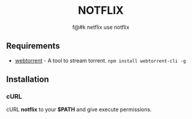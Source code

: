 <h1 align="center">NOTFLIX</h1>
<p align="center">f@#k netflix use notflix</p>

## Requirements

* [webtorrent](https://webtorrent.io/) - A tool to stream torrent. `npm install webtorrent-cli -g`

## Installation

### cURL
cURL **notflix** to your **$PATH** and give execute permissions.


